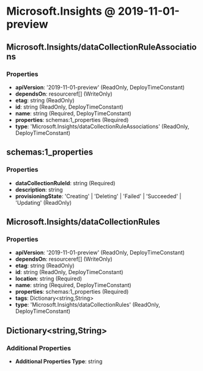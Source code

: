 # Microsoft.Insights @ 2019-11-01-preview

## Microsoft.Insights/dataCollectionRuleAssociations
### Properties
* **apiVersion**: '2019-11-01-preview' (ReadOnly, DeployTimeConstant)
* **dependsOn**: resourceref[] (WriteOnly)
* **etag**: string (ReadOnly)
* **id**: string (ReadOnly, DeployTimeConstant)
* **name**: string (Required, DeployTimeConstant)
* **properties**: schemas:1_properties (Required)
* **type**: 'Microsoft.Insights/dataCollectionRuleAssociations' (ReadOnly, DeployTimeConstant)

## schemas:1_properties
### Properties
* **dataCollectionRuleId**: string (Required)
* **description**: string
* **provisioningState**: 'Creating' | 'Deleting' | 'Failed' | 'Succeeded' | 'Updating' (ReadOnly)

## Microsoft.Insights/dataCollectionRules
### Properties
* **apiVersion**: '2019-11-01-preview' (ReadOnly, DeployTimeConstant)
* **dependsOn**: resourceref[] (WriteOnly)
* **etag**: string (ReadOnly)
* **id**: string (ReadOnly, DeployTimeConstant)
* **location**: string (Required)
* **name**: string (Required, DeployTimeConstant)
* **properties**: schemas:1_properties (Required)
* **tags**: Dictionary<string,String>
* **type**: 'Microsoft.Insights/dataCollectionRules' (ReadOnly, DeployTimeConstant)

## Dictionary<string,String>
### Additional Properties
* **Additional Properties Type**: string

